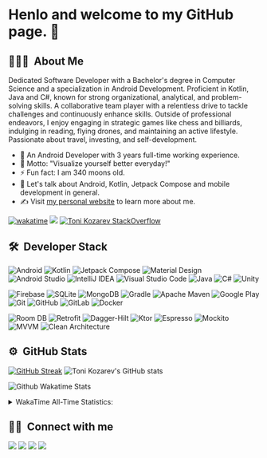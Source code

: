 # Henlo and welcome to my GitHub page. 👋

## 👨🏻‍💻 &nbsp;About Me&nbsp;
Dedicated Software Developer with a Bachelor's degree in Computer Science and a specialization in Android Development. Proficient in Kotlin, Java and C#, 
known for strong organizational, analytical, and problem-solving skills. A collaborative team player with a relentless drive to tackle challenges and continuously 
enhance skills. Outside of professional endeavors, I enjoy engaging in strategic games like chess and billiards, indulging in reading, flying drones, and 
maintaining an active lifestyle. Passionate about travel, investing, and self-development.

- 📱  An Android Developer with 3 years full-time working experience.
- 💯 Motto: "Visualize yourself better everyday!"
- ⚡ Fun fact: I am 340 moons old.
- 💬 Let's talk about Android, Kotlin, Jetpack Compose and mobile development in general.
- ✍️ Visit [my personal website](https://tonikozarev.github.io/) to learn more about me.

[![wakatime](https://wakatime.com/badge/user/018c0c23-0dc6-4ada-9f4b-f7482b139230.svg)](https://wakatime.com/@018c0c23-0dc6-4ada-9f4b-f7482b139230)
<img src="https://komarev.com/ghpvc/?username=tonikozarev">
[![Toni Kozarev StackOverflow](https://stackoverflow-badge.vercel.app/?userID=10625431)](https://stackoverflow.com/users/10625431/toni-kozarev)

## 🛠 &nbsp;Developer Stack&nbsp;&nbsp;

![Android](https://img.shields.io/badge/-Android-333333?style=flat&logo=android)
![Kotlin](https://img.shields.io/badge/-Kotlin-333333?style=flat&logo=Kotlin)
![Jetpack Compose](https://img.shields.io/badge/-Jetpack%20Compose-333333?style=flat&logo=jetpack-compose)
![Material Design](https://img.shields.io/badge/-Material%20Design-333333?style=flat&logo=material-design&logoColor=2196F3)
![Android Studio](https://img.shields.io/badge/-Android%20Studio-333333?style=flat&logo=android-studio)
![IntelliJ IDEA](https://img.shields.io/badge/-IntelliJ%20IDEA-333333?style=flat&logo=Intellij-IDEA&logoColor=878683)
![Visual Studio Code](https://img.shields.io/badge/-VS%20Code-333333?style=flat&logo=visual-studio-code&logoColor=007ACC)
![Java](https://img.shields.io/badge/-Java-333333?style=flat&logo=openjdk)
![C#](https://img.shields.io/badge/-C%20Sharp-333333?style=flat&logo=C-Sharp)
![Unity](https://img.shields.io/badge/-Unity-333333?style=flat&logo=Unity&logoColor=0a130b)

![Firebase](https://img.shields.io/badge/-Firebase-333333?style=flat&logo=firebase)
![SQLite](https://img.shields.io/badge/-SQLite-333333?style=flat&logo=sqlite&logoColor=989898)
![MongoDB](https://img.shields.io/badge/-MongoDB-333333?style=flat&logo=mongodb&logoColor=47A248)
![Gradle](https://img.shields.io/badge/-Gradle-333333?style=flat&logo=Gradle&logoColor=037b96)
![Apache Maven](https://img.shields.io/badge/-Apache%20Maven-333333?style=flat&logo=apache-maven&logoColor=C71A36)
![Google Play](https://img.shields.io/badge/-Google%20Play-333333?style=flat&logo=google-play)
![Git](https://img.shields.io/badge/-Git-333333?style=flat&logo=git)
![GitHub](https://img.shields.io/badge/-GitHub-333333?style=flat&logo=github)
![GitLab](https://img.shields.io/badge/-GitLab-333333?style=flat&logo=GitLab&logoColor=FC6D26)
![Docker](https://img.shields.io/badge/-Docker-333333?style=flat&logo=docker)

![Room DB](https://img.shields.io/badge/-Room%20DB-333333?style=flat)
![Retrofit](https://img.shields.io/badge/-Retrofit-333333?style=flat)
![Dagger-Hilt](https://img.shields.io/badge/-Dagger_Hilt-333333?style=flat)
![Ktor](https://img.shields.io/badge/-Ktor-333333?style=flat)
![Espresso](https://img.shields.io/badge/-Espresso-333333?style=flat)
![Mockito](https://img.shields.io/badge/-Mockito-333333?style=flat)
![MVVM](https://img.shields.io/badge/-MVVM-333333?style=flat)
![Clean Architecture](https://img.shields.io/badge/-Clean%20Architecture-333333?style=flat)


## ⚙️ &nbsp;GitHub Stats&nbsp;&nbsp;
[![GitHub Streak](https://github-readme-streak-stats.herokuapp.com/?user=tonikozarev&theme=merko)](https://git.io/streak-stats)
![Toni Kozarev's GitHub stats](https://github-readme-stats.vercel.app/api?username=tonikozarev&theme=merko&show_icons=true)
<br/>

![Github Wakatime Stats](https://github-readme-stats.vercel.app/api/wakatime?username=tonikozarev&layout=compact&&theme=merko&link="https://www.github.com/tonikozarev/")
</br>

<details>
  <summary>WakaTime All-Time Statistics:</summary>
    <br/>
    <!--START_SECTION:waka-->

```kotlin
From: 25 November 2023 - To: 29 January 2024

Total Time: 19 hrs 17 mins

Kotlin                 7 hrs 42 mins   >>>>>>>>>>===============   39.95 %
Vue.js                 4 hrs 31 mins   >>>>>>===================   23.48 %
JavaScript             3 hrs 7 mins    >>>>=====================   16.16 %
TypeScript             2 hrs 14 mins   >>>======================   11.63 %
CSS                    12 mins         =========================   01.06 %
textmate               10 mins         =========================   00.92 %
```

<!--END_SECTION:waka-->
</details>

## 🤝🏻 &nbsp;Connect with me&nbsp;&nbsp;
<a target="_blank" title="[https://tonikozarev.github.io/](https://tonikozarev.github.io/)" href="https://tonikozarev.github.io/"><img src="https://img.shields.io/badge/-Personal%20Website-333333?style=flat&logo=aboutdotme&logoColor=white"/></a>
<a target="_blank" title="https://www.linkedin.com/in/tonikozarev" href="https://www.linkedin.com/in/tonikozarev"><img src="https://img.shields.io/badge/-LinkedIn-0077B5?style=flat&logo=Linkedin&logoColor=white"/></a>
<a target="_blank" title="https://www.xing.com/profile/Toni_Kozarev/" href="https://www.xing.com/profile/Toni_Kozarev/"><img src="https://img.shields.io/badge/-XING-3ba344?style=flat&logo=Xing&logoColor=white"/></a>
<a target="_blank" title="https://twitter.com/tonykozarev" href="https://twitter.com/tonykozarev"><img src="https://img.shields.io/badge/-Twitter/X-1d1d1d?style=flat&logo=twitter&logoColor=white"/></a>

